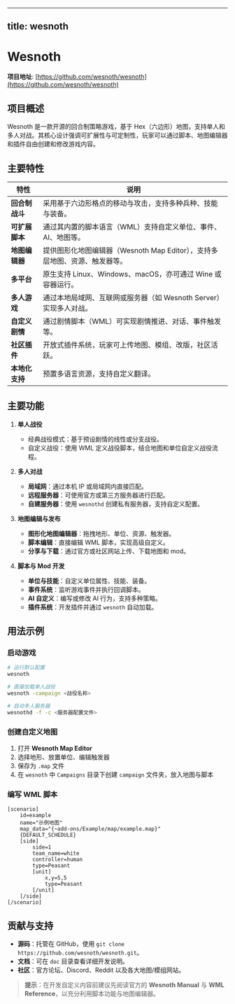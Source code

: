 
---
title: wesnoth
---


# Wesnoth

**项目地址**: [https://github.com/wesnoth/wesnoth](https://github.com/wesnoth/wesnoth)

## 项目概述
Wesnoth 是一款开源的回合制策略游戏，基于 Hex（六边形）地图，支持单人和多人对战。其核心设计强调可扩展性与可定制性，玩家可以通过脚本、地图编辑器和插件自由创建和修改游戏内容。

## 主要特性

| 特性 | 说明 |
|------|------|
| **回合制战斗** | 采用基于六边形格点的移动与攻击，支持多种兵种、技能与装备。 |
| **可扩展脚本** | 通过其内置的脚本语言（WML）支持自定义单位、事件、AI、地图等。 |
| **地图编辑器** | 提供图形化地图编辑器（Wesnoth Map Editor），支持多层地图、资源、触发器等。 |
| **多平台** | 原生支持 Linux、Windows、macOS，亦可通过 Wine 或容器运行。 |
| **多人游戏** | 通过本地局域网、互联网或服务器（如 Wesnoth Server）实现多人对战。 |
| **自定义剧情** | 通过剧情脚本（WML）可实现剧情推进、对话、事件触发等。 |
| **社区插件** | 开放式插件系统，玩家可上传地图、模组、改版，社区活跃。 |
| **本地化支持** | 预置多语言资源，支持自定义翻译。 |

## 主要功能

1. **单人战役**  
   - 经典战役模式：基于预设剧情的线性或分支战役。  
   - 自定义战役：使用 WML 定义战役脚本，结合地图和单位自定义战役流程。

2. **多人对战**  
   - **局域网**：通过本机 IP 或局域网内直接匹配。  
   - **远程服务器**：可使用官方或第三方服务器进行匹配。  
   - **自建服务器**：使用 `wesnothd` 创建私有服务器，支持自定义配置。

3. **地图编辑与发布**  
   - **图形化地图编辑器**：拖拽地形、单位、资源、触发器。  
   - **脚本编辑**：直接编辑 WML 脚本，实现高级自定义。  
   - **分享与下载**：通过官方或社区网站上传、下载地图和 mod。

4. **脚本与 Mod 开发**  
   - **单位与技能**：自定义单位属性、技能、装备。  
   - **事件系统**：监听游戏事件并执行回调脚本。  
   - **AI 自定义**：编写或修改 AI 行为，支持多种策略。  
   - **插件系统**：开发插件并通过 `wesnoth` 自动加载。  

## 用法示例

### 启动游戏
```bash
# 运行默认配置
wesnoth

# 直接加载单人战役
wesnoth -campaign <战役名称>

# 启动多人服务器
wesnothd -f -c <服务器配置文件>
```

### 创建自定义地图
1. 打开 **Wesnoth Map Editor**  
2. 选择地形、放置单位、编辑触发器  
3. 保存为 `.map` 文件  
4. 在 `wesnoth` 中 `Campaigns` 目录下创建 `campaign` 文件夹，放入地图与脚本

### 编写 WML 脚本
```text
[scenario]
    id=example
    name="示例地图"
    map_data="{~add-ons/Example/map/example.map}"
    {DEFAULT_SCHEDULE}
    [side]
        side=1
        team_name=white
        controller=human
        type=Peasant
        [unit]
            x,y=5,5
            type=Peasant
        [/unit]
    [/side]
[/scenario]
```

## 贡献与支持
- **源码**：托管在 GitHub，使用 `git clone https://github.com/wesnoth/wesnoth.git`。  
- **文档**：可在 `doc` 目录查看详细开发说明。  
- **社区**：官方论坛、Discord、Reddit 以及各大地图/模组网站。

> **提示**：在开发自定义内容前建议先阅读官方的 **Wesnoth Manual** 与 **WML Reference**，以充分利用脚本功能与地图编辑器。

